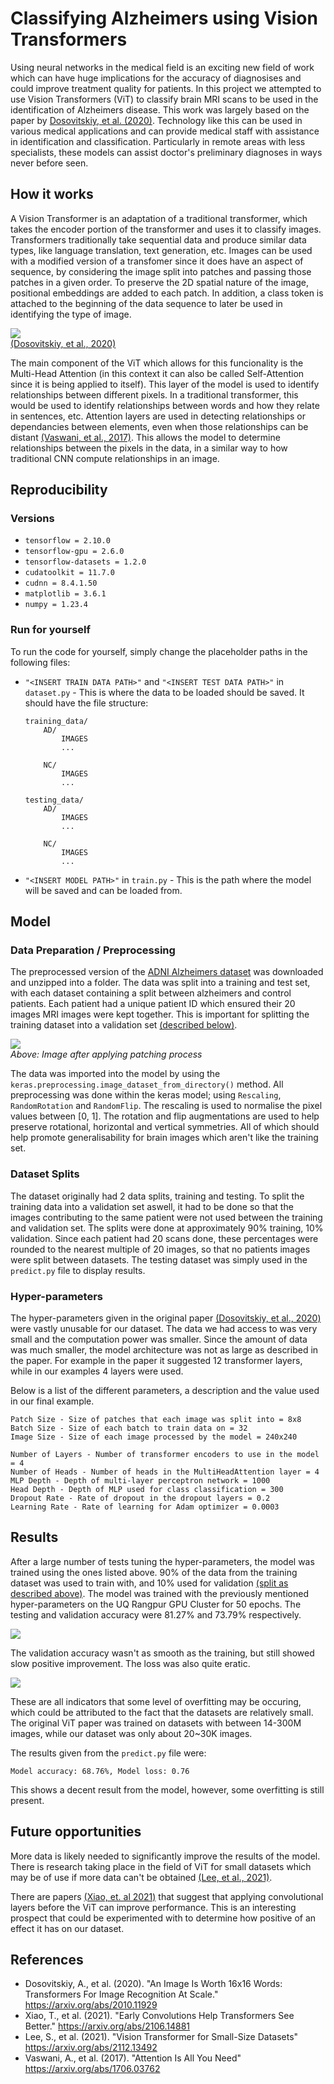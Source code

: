 <!--1.The readme file should contain a title, a description of the algorithm and the problem that it solves, how it works in a paragraph and a figure/visualisation.
%2. It should also list any dependencies required, including versions and address reproduciblility of results, if applicable. -->

# Classifying Alzheimers using Vision Transformers
Using neural networks in the medical field is an exciting new field of work which can have huge implications for the accuracy of diagnosises and could improve treatment quality for patients. In this project we attempted to use Vision Transformers (ViT) to classify brain MRI scans to be used in the identification of Alzheimers disease. This work was largely based on the paper by [Dosovitskiy, et al. (2020)](#references). Technology like this can be used in various medical applications and can provide medical staff with assistance in identification and classification. Particularly in remote areas with less specialists, these models can assist doctor's preliminary diagnoses in ways never before seen. 

## How it works
A Vision Transformer is an adaptation of a traditional transformer, which takes the encoder portion of the transformer and uses it to classify images. Transformers traditionally take sequential data and produce similar data types, like language translation, text generation, etc. Images can be used with a modified version of a transfomer since it does have an aspect of sequence, by considering the image split into patches and passing those patches in a given order. To preserve the 2D spatial nature of the image, positional embeddings are added to each patch. In addition, a class token is attached to the beginning of the data sequence to later be used in identifying the type of image.

![](images/model_diagram.png) \
[(Dosovitskiy, et al., 2020)](#references)

The main component of the ViT which allows for this funcionality is the Multi-Head Attention (in this context it can also be called Self-Attention since it is being applied to itself). This layer of the model is used to identify relationships between different pixels. In a traditional transformer, this would be used to identify relationships between words and how they relate in sentences, etc. Attention layers are used in detecting relationships or dependancies between elements, even when those relationships can be distant [(Vaswani, et al., 2017)](#references). This allows the model to determine relationships between the pixels in the data, in a similar way to how traditional CNN compute relationships in an image.

## Reproducibility
### Versions
* ```tensorflow = 2.10.0 ```
* ```tensorflow-gpu = 2.6.0 ```
* ```tensorflow-datasets = 1.2.0 ```
* ```cudatoolkit = 11.7.0 ```
* ```cudnn = 8.4.1.50 ```
* ```matplotlib = 3.6.1 ```
* ```numpy = 1.23.4 ```

### Run for yourself
To run the code for yourself, simply change the placeholder paths in the following files:

* ```"<INSERT TRAIN DATA PATH>"``` and ```"<INSERT TEST DATA PATH>"``` in ```dataset.py``` - This is where the data to be loaded should be saved. It should have the file structure: 
    ```
    training_data/
        AD/
            IMAGES
            ...

        NC/
            IMAGES
            ...
        
    testing_data/
        AD/
            IMAGES
            ...
            
        NC/
            IMAGES
            ...
    ```

* ```"<INSERT MODEL PATH>"``` in ```train.py``` - This is the path where the model will be saved and can be loaded from.

## Model
### Data Preparation / Preprocessing
The preprocessed version of the [ADNI Alzheimers dataset](https://adni.loni.usc.edu/) was downloaded and unzipped into a folder. The data was split into a training and test set, with each dataset containing a split between alzheimers and control patients. Each patient had a unique patient ID which ensured their 20 images MRI images were kept together. This is important for splitting the training dataset into a validation set [(described below)](#dataset-splits).

![](images/dataset_patching_example.png) \
*Above: Image after applying patching process*

The data was imported into the model by using the ```keras.preprocessing.image_dataset_from_directory()``` method. All preprocessing was done within the keras model; using ```Rescaling```, ```RandomRotation``` and ```RandomFlip```. The rescaling is used to normalise the pixel values between [0, 1]. The rotation and flip augmentations are used to help preserve rotational, horizontal and vertical symmetries. All of which should help promote generalisability for brain images which aren't like the training set.

### Dataset Splits
The dataset originally had 2 data splits, training and testing. To split the training data into a validation set aswell, it had to be done so that the images contributing to the same patient were not used between the training and validation set. The splits were done at approximately 90% training, 10% validation. Since each patient had 20 scans done, these percentages were rounded to the nearest multiple of 20 images, so that no patients images were split between datasets. The testing dataset was simply used in the ```predict.py``` file to display results.

### Hyper-parameters
The hyper-parameters given in the original paper [(Dosovitskiy, et al., 2020)](#references) were vastly unusable for our dataset. The data we had access to was very small and the computation power was smaller. Since the amount of data was much smaller, the model architecture was not as large as described in the paper. For example in the paper it suggested 12 transformer layers, while in our examples 4 layers were used.

Below is a list of the different parameters, a description and the value used in our final example.

    Patch Size - Size of patches that each image was split into = 8x8
    Batch Size - Size of each batch to train data on = 32
    Image Size - Size of each image processed by the model = 240x240
    
    Number of Layers - Number of transformer encoders to use in the model = 4
    Number of Heads - Number of heads in the MultiHeadAttention layer = 4
    MLP Depth - Depth of multi-layer perceptron network = 1000
    Head Depth - Depth of MLP used for class classification = 300
    Dropout Rate - Rate of dropout in the dropout layers = 0.2
    Learning Rate - Rate of learning for Adam optimizer = 0.0003

## Results
After a large number of tests tuning the hyper-parameters, the model was trained using the ones listed above. 90% of the data from the training dataset was used to train with, and 10% used for validation [(split as described above)](#dataset-splits). The model was trained with the previously mentioned hyper-parameters on the UQ Rangpur GPU Cluster for 50 epochs. The testing and validation accuracy were 81.27% and 73.79% respectively.

![](images/model_accuracy.png)

The validation accuracy wasn't as smooth as the training, but still showed slow positive improvement. The loss was also quite eratic. 

![](images/model_loss.png)

These are all indicators that some level of overfitting may be occuring, which could be attributed to the fact that the datasets are relatively small. The original ViT paper was trained on datasets with between 14-300M images, while our dataset was only about 20~30K images.

The results given from the ```predict.py``` file were:

``` Model accuracy: 68.76%, Model loss: 0.76 ```

This shows a decent result from the model, however, some overfitting is still present. 

## Future opportunities
More data is likely needed to significantly improve the results of the model. There is research taking place in the field of ViT for small datasets which may be of use if more data can't be obtained [(Lee, et al., 2021)](#references).

There are papers [(Xiao, et. al 2021)](#references) that suggest that applying convolutional layers before the ViT can improve performance. This is an interesting prospect that could be experimented with to determine how positive of an effect it has on our dataset. 

## References
* Dosovitskiy, A., et al. (2020). "An Image Is Worth 16x16 Words: Transformers For Image Recognition At Scale." https://arxiv.org/abs/2010.11929
* Xiao, T., et al. (2021). "Early Convolutions Help Transformers See Better." https://arxiv.org/abs/2106.14881
* Lee, S., et al. (2021). "Vision Transformer for Small-Size Datasets" https://arxiv.org/abs/2112.13492
* Vaswani, A., et al. (2017). "Attention Is All You Need" https://arxiv.org/abs/1706.03762
